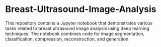 # Breast-Ultrasound-Image-Analysis
This repository contains a Jupyter notebook that demonstrates various tasks related to breast ultrasound image analysis using deep learning techniques. The notebook combines code for image segmentation, classification, compression, reconstruction, and generation.
